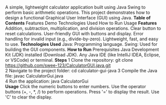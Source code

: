A simple, lightweight calculator application built using Java Swing to perform basic arithmetic operations.
This project demonstrates how to design a functional Graphical User Interface (GUI) using Java.
**Table of Contents**
Features
Demo
Technologies Used
How to Run
Usage
**Features**
Addition, subtraction, multiplication, and division operations.
Clear button to reset calculations.
User-friendly GUI with buttons and display.
Error handling for invalid input (e.g., divide-by-zero).
Lightweight, fast, and easy to use.
**Technologies Used**
Java: Programming language.
Swing: Used for building the GUI components.
**How to Run**
Prerequisites
Java Development Kit (JDK) installed (Download JDK).
Any Java IDE (like IntelliJ IDEA, Eclipse, or VSCode) or terminal.
**Steps**
1 Clone the repository:
git clone https://github.com/swee-123/CalculatorGUI.java.git  
2 Navigate to the project folder:
cd calculator-gui-java
3 Compile the Java file:
javac CalculatorGui.java  
4 Run the application:
java CalculatorGui  
**Usage**
Click the numeric buttons to enter numbers.
Use the operator buttons (+, -, *, /) to perform operations.
Press '=' to display the result.
Use 'C' to clear the display.



